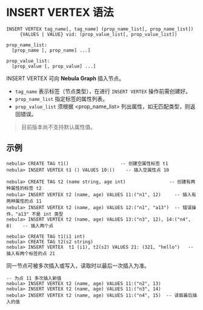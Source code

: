 # INSERT VERTEX 语法

```ngql
INSERT VERTEX tag_name[, tag_name] (prop_name_list[, prop_name_list])
     {VALUES | VALUE} vid: (prop_value_list[, prop_value_list])

prop_name_list:
  [prop_name [, prop_name] ...]

prop_value_list:
  [prop_value [, prop_value] ...]
```

INSERT VERTEX 可向 **Nebula Graph** 插入节点。

- `tag_name` 表示标签（节点类型），在进行 `INSERT VERTEX` 操作前需创建好。
- `prop_name_list` 指定标签的属性列表。
- `prop_value_list` 须根据 <prop_name_list> 列出属性，如无匹配类型，则返回错误。

> 目前版本尚不支持默认属性值。

## 示例

```ngql
nebula> CREATE TAG t1()                   -- 创建空属性标签 t1
nebula> INSERT VERTEX t1 () VALUES 10:()    -- 插入空属性点 10
```

```ngql
nebula> CREATE TAG t2 (name string, age int)                -- 创建有两种属性的标签 t2
nebula> INSERT VERTEX t2 (name, age) VALUES 11:("n1", 12)     -- 插入有两种属性的点 11
nebula> INSERT VERTEX t2 (name, age) VALUES 12:("n1", "a13")  -- 错误操作，"a13" 不是 int 类型
nebula> INSERT VERTEX t2 (name, age) VALUES 13:("n3", 12), 14:("n4", 8)    -- 插入两个点
```

```ngql
nebula> CREATE TAG t1(i1 int)
nebula> CREATE TAG t2(s2 string)
nebula> INSERT VERTEX  t1 (i1), t2(s2) VALUES 21: (321, "hello")   -- 插入有两个标签的点 21
```

同一节点可被多次插入或写入，读取时以最后一次插入为准。

```ngql
-- 为点 11 多次插入新值
nebula> INSERT VERTEX t2 (name, age) VALUES 11:("n2", 13)
nebula> INSERT VERTEX t2 (name, age) VALUES 11:("n3", 14)
nebula> INSERT VERTEX t2 (name, age) VALUES 11:("n4", 15)  -- 读取最后插入的值
```
